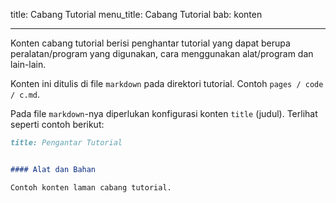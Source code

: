 title: Cabang Tutorial
menu_title: Cabang Tutorial
bab: konten

---


Konten cabang tutorial berisi penghantar tutorial yang dapat berupa peralatan/program yang digunakan, cara menggunakan alat/program dan lain-lain.

Konten ini ditulis di file `markdown` pada direktori tutorial.
Contoh `pages / code / c.md`.

Pada file `markdown`-nya diperlukan konfigurasi konten `title` (judul).
Terlihat seperti contoh berikut:

```markdown
title: Pengantar Tutorial


#### Alat dan Bahan

Contoh konten laman cabang tutorial.
```